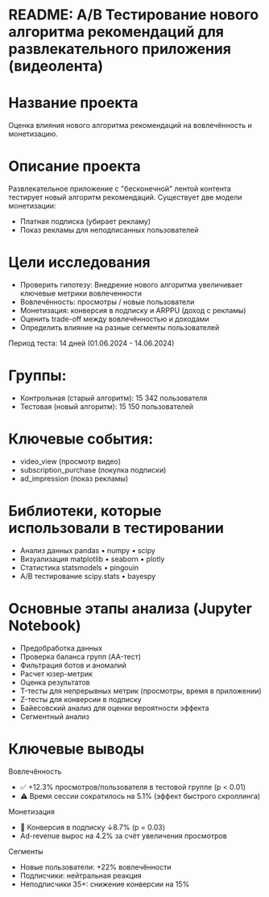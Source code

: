 # README: A/B Тестирование нового алгоритма рекомендаций для развлекательного приложения (видеолента)
#  Название проекта
Оценка влияния нового алгоритма рекомендаций на вовлечённость и монетизацию.

#  Описание проекта
Развлекательное приложение с "бесконечной" лентой контента тестирует новый алгоритм рекомендаций. 
Существует две модели монетизации:

- Платная подписка (убирает рекламу)
- Показ рекламы для неподписанных пользователей

#  Цели исследования

- Проверить гипотезу: Внедрение нового алгоритма увеличивает ключевые метрики вовлеченности
- Вовлечённость: просмотры / новые пользователи
- Монетизация: конверсия в подписку и ARPPU (доход с рекламы)
- Оценить trade-off между вовлечённостью и доходами
- Определить влияние на разные сегменты пользователей

Период теста: 14 дней (01.06.2024 - 14.06.2024)
#  Группы:
- Контрольная (старый алгоритм): 15 342 пользователя
- Тестовая (новый алгоритм): 15 150 пользователей
#  Ключевые события:
- video_view (просмотр видео)
- subscription_purchase (покупка подписки)
- ad_impression (показ рекламы)

#  Библиотеки, которые использовали в тестировании
- Анализ данных
pandas • numpy • scipy
- Визуализация
matplotlib • seaborn • plotly
- Статистика
statsmodels • pingouin
- A/B тестирование
scipy.stats • bayespy

#  Основные этапы анализа (Jupyter Notebook)
- Предобработка данных
- Проверка баланса групп (AA-тест)
- Фильтрация ботов и аномалий
- Расчет юзер-метрик
- Оценка результатов
- T-тесты для непрерывных метрик (просмотры, время в приложении)
- Z-тесты для конверсии в подписку
- Байесовский анализ для оценки вероятности эффекта
- Сегментный анализ

#  Ключевые выводы
Вовлечённость
- ✅ +12.3% просмотров/пользователя в тестовой группе (p < 0.01)
- ⚠️ Время сессии сократилось на 5.1% (эффект быстрого скроллинга)

Монетизация
- 🔻 Конверсия в подписку ↓8.7% (p = 0.03)
- Ad-revenue вырос на 4.2% за счёт увеличения просмотров

Сегменты
- Новые пользователи: +22% вовлечённости
- Подписчики: нейтральная реакция
- Неподписчики 35+: снижение конверсии на 15%
